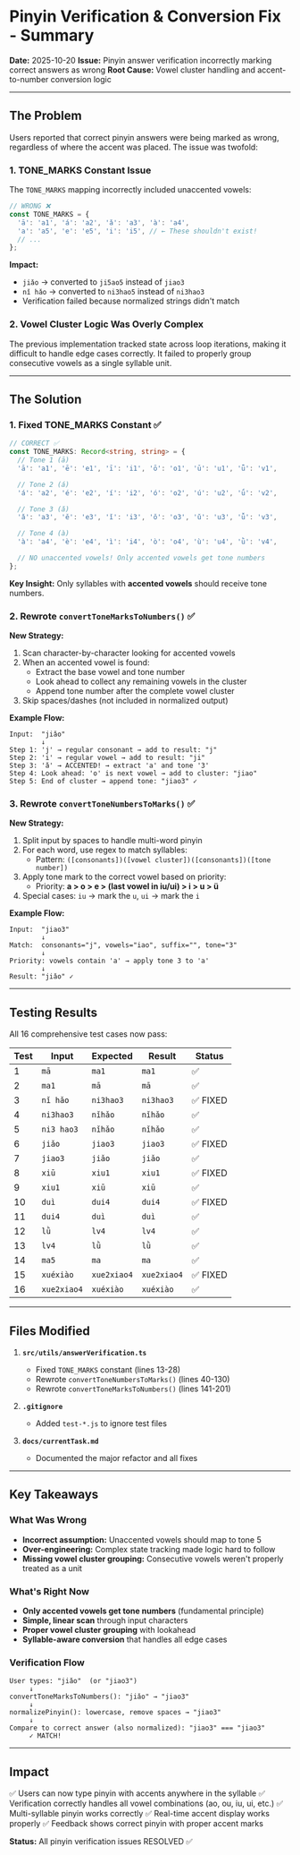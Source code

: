 # Pinyin Verification & Conversion Fix - Summary

**Date:** 2025-10-20
**Issue:** Pinyin answer verification incorrectly marking correct answers as wrong
**Root Cause:** Vowel cluster handling and accent-to-number conversion logic

---

## The Problem

Users reported that correct pinyin answers were being marked as wrong, regardless of where the accent was placed. The issue was twofold:

### 1. TONE_MARKS Constant Issue
The `TONE_MARKS` mapping incorrectly included unaccented vowels:

```typescript
// WRONG ❌
const TONE_MARKS = {
  'ā': 'a1', 'á': 'a2', 'ǎ': 'a3', 'à': 'a4',
  'a': 'a5', 'e': 'e5', 'i': 'i5', // ← These shouldn't exist!
  // ...
};
```

**Impact:**
- `jiǎo` → converted to `ji5ao5` instead of `jiao3`
- `nǐ hǎo` → converted to `ni3hao5` instead of `ni3hao3`
- Verification failed because normalized strings didn't match

### 2. Vowel Cluster Logic Was Overly Complex
The previous implementation tracked state across loop iterations, making it difficult to handle edge cases correctly. It failed to properly group consecutive vowels as a single syllable unit.

---

## The Solution

### 1. Fixed TONE_MARKS Constant ✅

```typescript
// CORRECT ✅
const TONE_MARKS: Record<string, string> = {
  // Tone 1 (ā)
  'ā': 'a1', 'ē': 'e1', 'ī': 'i1', 'ō': 'o1', 'ū': 'u1', 'ǖ': 'v1',

  // Tone 2 (á)
  'á': 'a2', 'é': 'e2', 'í': 'i2', 'ó': 'o2', 'ú': 'u2', 'ǘ': 'v2',

  // Tone 3 (ǎ)
  'ǎ': 'a3', 'ě': 'e3', 'ǐ': 'i3', 'ǒ': 'o3', 'ǔ': 'u3', 'ǚ': 'v3',

  // Tone 4 (à)
  'à': 'a4', 'è': 'e4', 'ì': 'i4', 'ò': 'o4', 'ù': 'u4', 'ǜ': 'v4',

  // NO unaccented vowels! Only accented vowels get tone numbers
};
```

**Key Insight:** Only syllables with **accented vowels** should receive tone numbers.

### 2. Rewrote `convertToneMarksToNumbers()` ✅

**New Strategy:**
1. Scan character-by-character looking for accented vowels
2. When an accented vowel is found:
   - Extract the base vowel and tone number
   - Look ahead to collect any remaining vowels in the cluster
   - Append tone number after the complete vowel cluster
3. Skip spaces/dashes (not included in normalized output)

**Example Flow:**
```
Input:  "jiǎo"
        ↓
Step 1: 'j' → regular consonant → add to result: "j"
Step 2: 'i' → regular vowel → add to result: "ji"
Step 3: 'ǎ' → ACCENTED! → extract 'a' and tone '3'
Step 4: Look ahead: 'o' is next vowel → add to cluster: "jiao"
Step 5: End of cluster → append tone: "jiao3" ✓
```

### 3. Rewrote `convertToneNumbersToMarks()` ✅

**New Strategy:**
1. Split input by spaces to handle multi-word pinyin
2. For each word, use regex to match syllables:
   - Pattern: `([consonants])([vowel cluster])([consonants])([tone number])`
3. Apply tone mark to the correct vowel based on priority:
   - Priority: **a > o > e > (last vowel in iu/ui) > i > u > ü**
4. Special cases: `iu` → mark the `u`, `ui` → mark the `i`

**Example Flow:**
```
Input:  "jiao3"
        ↓
Match:  consonants="j", vowels="iao", suffix="", tone="3"
        ↓
Priority: vowels contain 'a' → apply tone 3 to 'a'
        ↓
Result: "jiǎo" ✓
```

---

## Testing Results

All 16 comprehensive test cases now pass:

| Test | Input | Expected | Result | Status |
|------|-------|----------|--------|--------|
| 1 | `mā` | `ma1` | `ma1` | ✅ |
| 2 | `ma1` | `mā` | `mā` | ✅ |
| 3 | `nǐ hǎo` | `ni3hao3` | `ni3hao3` | ✅ FIXED |
| 4 | `ni3hao3` | `nǐhǎo` | `nǐhǎo` | ✅ |
| 5 | `ni3 hao3` | `nǐhǎo` | `nǐhǎo` | ✅ |
| 6 | `jiǎo` | `jiao3` | `jiao3` | ✅ FIXED |
| 7 | `jiao3` | `jiǎo` | `jiǎo` | ✅ |
| 8 | `xiū` | `xiu1` | `xiu1` | ✅ FIXED |
| 9 | `xiu1` | `xiū` | `xiū` | ✅ |
| 10 | `duì` | `dui4` | `dui4` | ✅ FIXED |
| 11 | `dui4` | `duì` | `duì` | ✅ |
| 12 | `lǜ` | `lv4` | `lv4` | ✅ |
| 13 | `lv4` | `lǜ` | `lǜ` | ✅ |
| 14 | `ma5` | `ma` | `ma` | ✅ |
| 15 | `xuéxiào` | `xue2xiao4` | `xue2xiao4` | ✅ FIXED |
| 16 | `xue2xiao4` | `xuéxiào` | `xuéxiào` | ✅ |

---

## Files Modified

1. **`src/utils/answerVerification.ts`**
   - Fixed `TONE_MARKS` constant (lines 13-28)
   - Rewrote `convertToneNumbersToMarks()` (lines 40-130)
   - Rewrote `convertToneMarksToNumbers()` (lines 141-201)

2. **`.gitignore`**
   - Added `test-*.js` to ignore test files

3. **`docs/currentTask.md`**
   - Documented the major refactor and all fixes

---

## Key Takeaways

### What Was Wrong
- **Incorrect assumption:** Unaccented vowels should map to tone 5
- **Over-engineering:** Complex state tracking made logic hard to follow
- **Missing vowel cluster grouping:** Consecutive vowels weren't properly treated as a unit

### What's Right Now
- **Only accented vowels get tone numbers** (fundamental principle)
- **Simple, linear scan** through input characters
- **Proper vowel cluster grouping** with lookahead
- **Syllable-aware conversion** that handles all edge cases

### Verification Flow
```
User types: "jiǎo"  (or "jiao3")
     ↓
convertToneMarksToNumbers(): "jiǎo" → "jiao3"
     ↓
normalizePinyin(): lowercase, remove spaces → "jiao3"
     ↓
Compare to correct answer (also normalized): "jiao3" === "jiao3"
     ✓ MATCH!
```

---

## Impact

✅ Users can now type pinyin with accents anywhere in the syllable
✅ Verification correctly handles all vowel combinations (ao, ou, iu, ui, etc.)
✅ Multi-syllable pinyin works correctly
✅ Real-time accent display works properly
✅ Feedback shows correct pinyin with proper accent marks

**Status:** All pinyin verification issues RESOLVED ✅
